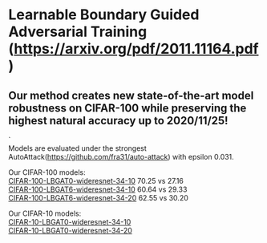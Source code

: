  
# Learnable Boundary Guided Adversarial Training (https://arxiv.org/pdf/2011.11164.pdf)


## Our method creates new state-of-the-art model robustness on CIFAR-100 while preserving the highest natural accuracy up to 2020/11/25!  

  `  
Models are evaluated under the strongest AutoAttack(https://github.com/fra31/auto-attack) with epsilon 0.031.

Our CIFAR-100 models:  
[CIFAR-100-LBGAT0-wideresnet-34-10](https://drive.google.com/file/d/1CijxcgW1U8yfrB3n4dyxUbcotVaxyZyA/view?usp=sharing) 70.25 vs 27.16                                             
[CIFAR-100-LBGAT6-wideresnet-34-10](https://drive.google.com/file/d/1pzheoiTtoh0qKWcyjFwwxFK6GL0yXAQI/view?usp=sharing) 60.64 vs 29.33    
[CIFAR-100-LBGAT6-wideresnet-34-20](https://drive.google.com/file/d/18iond836snl_chrBL0s7f_BY-5AUWfej/view?usp=sharing) 62.55 vs 30.20    


Our CIFAR-10 models:  
[CIFAR-10-LBGAT0-wideresnet-34-10](https://drive.google.com/file/d/1JufuOi5szINv2oSZ7iNnFrKzNaXiLG1-/view?usp=sharing)  
[CIFAR-10-LBGAT0-wideresnet-34-20](https://drive.google.com/file/d/1RpqN3QwD7-QNIFGQfqcFG9FOQTAg4LOm/view?usp=sharing)  
